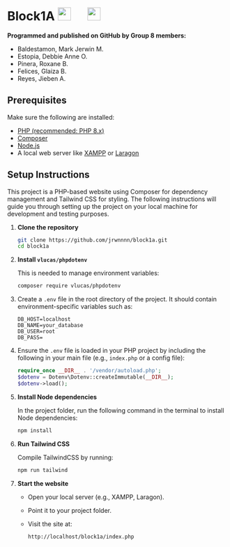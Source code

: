 # Block1A <img src="https://upload.wikimedia.org/wikipedia/commons/thumb/2/27/PHP-logo.svg/1067px-PHP-logo.svg.png?" style="height:30px;"> <img src="https://upload.wikimedia.org/wikipedia/commons/thumb/d/d5/Tailwind_CSS_Logo.svg/2560px-Tailwind_CSS_Logo.svg.png" style="margin-left: 2rem; height:30px;">

<!-- PROGRAMMING LANGUAGE ICONS
HTML: https://upload.wikimedia.org/wikipedia/commons/thumb/6/61/HTML5_logo_and_wordmark.svg/512px-HTML5_logo_and_wordmark.svg.png
JAVA: https://upload.wikimedia.org/wikipedia/en/thumb/3/30/Java_programming_language_logo.svg/1200px-Java_programming_language_logo.svg.png
Python: https://upload.wikimedia.org/wikipedia/commons/thumb/c/c3/Python-logo-notext.svg/1869px-Python-logo-notext.svg.png
PHP : https://upload.wikimedia.org/wikipedia/commons/thumb/2/27/PHP-logo.svg/1067px-PHP-logo.svg.png?20180502235434
mySQL: https://upload.wikimedia.org/wikipedia/labs/8/8e/Mysql_logo.png

--->

**Programmed and published on GitHub by Group 8 members:** <br>
<ul>
<li>Baldestamon, Mark Jerwin M.
<li>Estopia, Debbie Anne O.
<li>Pinera, Roxane B.
<li>Felices, Glaiza B.
<li>Reyes, Jieben A.
</ul>

## Prerequisites

Make sure the following are installed:

- [PHP (recommended: PHP 8.x)](https://www.php.net/downloads.php)
- [Composer](https://getcomposer.org/download/)
- [Node.js](https://nodejs.org/)
- A local web server like [XAMPP](https://www.apachefriends.org/download.html) or [Laragon](https://laragon.org/download/)

## Setup Instructions
This project is a PHP-based website using Composer for dependency management and Tailwind CSS for styling. The following instructions will guide you through setting up the project on your local machine for development and testing purposes.

1. **Clone the repository**

   ```bash
   git clone https://github.com/jrwnnnn/block1a.git
   cd block1a
   ````

2. **Install `vlucas/phpdotenv`**

   This is needed to manage environment variables:

   ```bash
   composer require vlucas/phpdotenv
   ```

3. Create a `.env` file in the root directory of the project. It should contain environment-specific variables such as:

   ```env
   DB_HOST=localhost
   DB_NAME=your_database
   DB_USER=root
   DB_PASS=
   ```

4. Ensure the `.env` file is loaded in your PHP project by including the following in your main file (e.g., `index.php` or a config file):
   
   ```php
   require_once __DIR__ . '/vendor/autoload.php';
   $dotenv = Dotenv\Dotenv::createImmutable(__DIR__);
   $dotenv->load();
   ```

5. **Install Node dependencies**

   In the project folder, run the following command in the terminal to install Node dependencies:

   ```bash
   npm install
   ```

6. **Run Tailwind CSS**

   Compile TailwindCSS by running:

   ```bash
   npm run tailwind
   ```

7. **Start the website**

   * Open your local server (e.g., XAMPP, Laragon).
   * Point it to your project folder.
   * Visit the site at:

     ```
     http://localhost/block1a/index.php
     ```
